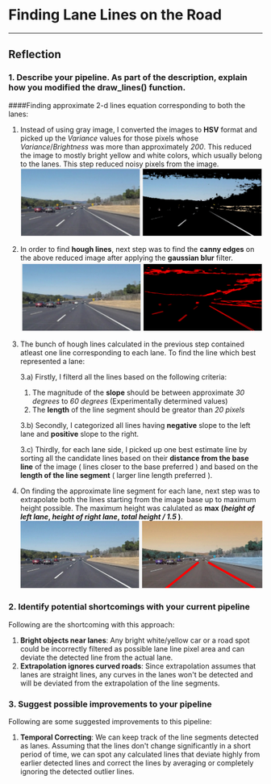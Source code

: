 # **Finding Lane Lines on the Road** 

---


## Reflection

### 1. Describe your pipeline. As part of the description, explain how you modified the draw_lines() function.

####Finding approximate 2-d lines equation corresponding to both the lanes:

1. Instead of using gray image, I converted the images to **HSV** format and picked up the *Variance* values for those pixels whose *Variance*/*Brightness* was more than approximately *200*. This reduced the image to mostly bright yellow and white colors, which usually belong to the lanes. This step reduced noisy pixels from the image.
![HSV Filter](writeup_images/hsvfilter.png "Applying HSV Variance filter")

2. In order to find **hough lines**, next step was to find the **canny edges** on the above reduced image after applying the **gaussian blur** filter.
![HSV Filter](writeup_images/hough.png "Finding Hough Lines")


3. The bunch of hough lines calculated in the previous step contained atleast one line corresponding to each lane. To find the line which best represented a lane:
	
	3.a) Firstly, I filterd all the lines based on the following criteria:
	1. The magnitude of the **slope** should be between approximate *30 degrees* to *60 degrees* (Experimentally determined values)
	2. The **length** of the line segment should be greator than *20 pixels*

	3.b) Secondly, I categorized all lines having **negative** slope to the left lane and **positive** slope to the right.
	
	3.c) Thirdly, for each lane side, I picked up one best estimate line by sorting all the candidate lines based on their **distance from the base line** of the image ( lines closer to the base preferred ) and based on the **length of the line segment** ( larger line length preferred ).
4. On finding the approximate line segment for each lane, next step was to extrapolate both the lines starting from the image base up to maximum height possible. The maximum height was calulated as **max** **(*height of left lane*, *height of right lane*, *total height / 1.5* )**.
![HSV Filter](writeup_images/approxLanes.png "Extrapolated Lines")



### 2. Identify potential shortcomings with your current pipeline


Following are the shortcoming with this approach:

1. **Bright objects near lanes**: Any bright white/yellow car or a road spot could be incorrectly filtered as possible lane line pixel area and can deviate the detected line from the actual lane.
2. **Extrapolation ignores curved roads**: Since extrapolation assumes that lanes are straight lines, any curves in the lanes won't be detected and will be deviated from the extrapolation of the line segments.



### 3. Suggest possible improvements to your pipeline

Following are some suggested improvements to this pipeline:

1. **Temporal Correcting**: We can keep track of the line segments detected as lanes. Assuming that the lines don't change significantly in a short period of time, we can spot any calculated lines that deviate highly from earlier detected lines and correct the lines by averaging or completely ignoring the detected outlier lines.
